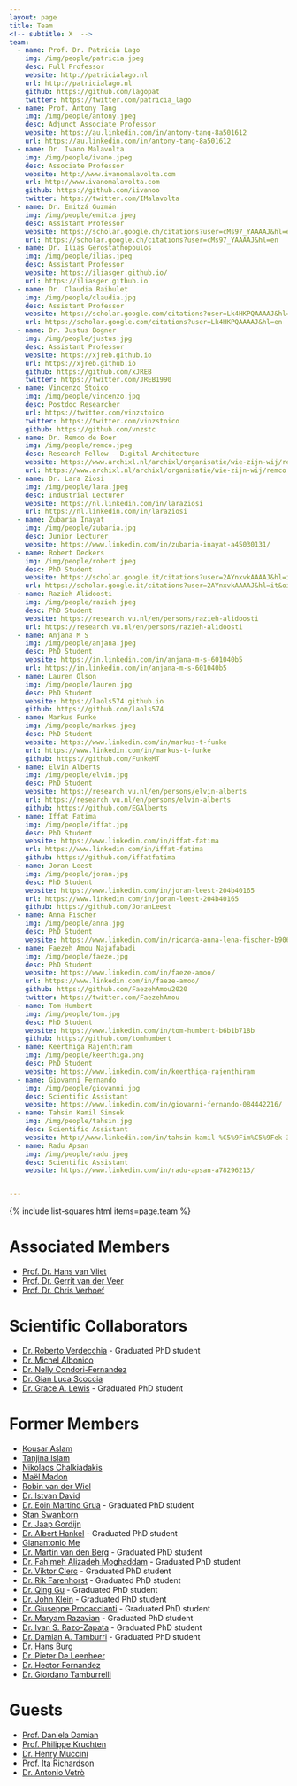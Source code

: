 ```yaml
---
layout: page
title: Team
<!-- subtitle: X  -->
team:
  - name: Prof. Dr. Patricia Lago
    img: /img/people/patricia.jpeg
    desc: Full Professor
    website: http://patricialago.nl
    url: http://patricialago.nl
    github: https://github.com/lagopat
    twitter: https://twitter.com/patricia_lago
  - name: Prof. Antony Tang
    img: /img/people/antony.jpeg
    desc: Adjunct Associate Professor
    website: https://au.linkedin.com/in/antony-tang-8a501612
    url: https://au.linkedin.com/in/antony-tang-8a501612
  - name: Dr. Ivano Malavolta
    img: /img/people/ivano.jpeg
    desc: Associate Professor
    website: http://www.ivanomalavolta.com
    url: http://www.ivanomalavolta.com
    github: https://github.com/iivanoo
    twitter: https://twitter.com/IMalavolta
  - name: Dr. Emitzá Guzmán
    img: /img/people/emitza.jpeg
    desc: Assistant Professor
    website: https://scholar.google.ch/citations?user=cMs97_YAAAAJ&hl=en
    url: https://scholar.google.ch/citations?user=cMs97_YAAAAJ&hl=en
  - name: Dr. Ilias Gerostathopoulos
    img: /img/people/ilias.jpeg
    desc: Assistant Professor
    website: https://iliasger.github.io/
    url: https://iliasger.github.io
  - name: Dr. Claudia Raibulet
    img: /img/people/claudia.jpg
    desc: Assistant Professor
    website: https://scholar.google.com/citations?user=Lk4HKPQAAAAJ&hl=en
    url: https://scholar.google.com/citations?user=Lk4HKPQAAAAJ&hl=en
  - name: Dr. Justus Bogner
    img: /img/people/justus.jpg
    desc: Assistant Professor
    website: https://xjreb.github.io
    url: https://xjreb.github.io
    github: https://github.com/xJREB
    twitter: https://twitter.com/JREB1990
  - name: Vincenzo Stoico
    img: /img/people/vincenzo.jpg
    desc: Postdoc Researcher
    url: https://twitter.com/vinzstoico
    twitter: https://twitter.com/vinzstoico
    github: https://github.com/vnzstc
  - name: Dr. Remco de Boer
    img: /img/people/remco.jpeg
    desc: Research Fellow - Digital Architecture
    website: https://www.archixl.nl/archixl/organisatie/wie-zijn-wij/remco
    url: https://www.archixl.nl/archixl/organisatie/wie-zijn-wij/remco
  - name: Dr. Lara Ziosi
    img: /img/people/lara.jpeg
    desc: Industrial Lecturer
    website: https://nl.linkedin.com/in/laraziosi
    url: https://nl.linkedin.com/in/laraziosi
  - name: Zubaria Inayat
    img: /img/people/zubaria.jpg
    desc: Junior Lecturer
    website: https://www.linkedin.com/in/zubaria-inayat-a45030131/
  - name: Robert Deckers
    img: /img/people/robert.jpeg
    desc: PhD Student
    website: https://scholar.google.it/citations?user=2AYnxvkAAAAJ&hl=it&oi=ao
    url: https://scholar.google.it/citations?user=2AYnxvkAAAAJ&hl=it&oi=ao
  - name: Razieh Alidoosti
    img: /img/people/razieh.jpeg
    desc: PhD Student
    website: https://research.vu.nl/en/persons/razieh-alidoosti
    url: https://research.vu.nl/en/persons/razieh-alidoosti
  - name: Anjana M S
    img: /img/people/anjana.jpeg
    desc: PhD Student
    website: https://in.linkedin.com/in/anjana-m-s-601040b5
    url: https://in.linkedin.com/in/anjana-m-s-601040b5
  - name: Lauren Olson
    img: /img/people/lauren.jpg
    desc: PhD Student
    website: https://laols574.github.io
    github: https://github.com/laols574
  - name: Markus Funke
    img: /img/people/markus.jpeg
    desc: PhD Student
    website: https://www.linkedin.com/in/markus-t-funke
    url: https://www.linkedin.com/in/markus-t-funke
    github: https://github.com/FunkeMT
  - name: Elvin Alberts
    img: /img/people/elvin.jpg
    desc: PhD Student
    website: https://research.vu.nl/en/persons/elvin-alberts
    url: https://research.vu.nl/en/persons/elvin-alberts
    github: https://github.com/EGAlberts
  - name: Iffat Fatima
    img: /img/people/iffat.jpg
    desc: PhD Student
    website: https://www.linkedin.com/in/iffat-fatima
    url: https://www.linkedin.com/in/iffat-fatima
    github: https://github.com/iffatfatima
  - name: Joran Leest
    img: /img/people/joran.jpg
    desc: PhD Student
    website: https://www.linkedin.com/in/joran-leest-204b40165
    url: https://www.linkedin.com/in/joran-leest-204b40165
    github: https://github.com/JoranLeest
  - name: Anna Fischer
    img: /img/people/anna.jpg
    desc: PhD Student
    website: https://www.linkedin.com/in/ricarda-anna-lena-fischer-b90661105
  - name: Faezeh Amou Najafabadi
    img: /img/people/faeze.jpg
    desc: PhD Student
    website: https://www.linkedin.com/in/faeze-amoo/
    url: https://www.linkedin.com/in/faeze-amoo/
    github: https://github.com/FaezehAmou2020
    twitter: https://twitter.com/FaezehAmou
  - name: Tom Humbert
    img: /img/people/tom.jpg
    desc: PhD Student
    website: https://www.linkedin.com/in/tom-humbert-b6b1b718b
    github: https://github.com/tomhumbert
  - name: Keerthiga Rajenthiram
    img: /img/people/keerthiga.png
    desc: PhD Student
    website: https://www.linkedin.com/in/keerthiga-rajenthiram
  - name: Giovanni Fernando
    img: /img/people/giovanni.jpg
    desc: Scientific Assistant
    website: https://www.linkedin.com/in/giovanni-fernando-084442216/
  - name: Tahsin Kamil Simsek
    img: /img/people/tahsin.jpg
    desc: Scientific Assistant
    website: http://www.linkedin.com/in/tahsin-kamil-%C5%9Fim%C5%9Fek-3b288b21b
  - name: Radu Apsan
    img: /img/people/radu.jpeg
    desc: Scientific Assistant
    website: https://www.linkedin.com/in/radu-apsan-a78296213/


---
```

{% include list-squares.html items=page.team %}

# Associated Members
- [Prof. Dr. Hans van Vliet](https://scholar.google.it/citations?user=4YAdfEsAAAAJ&hl=it&oi=ao)
- [Prof. Dr. Gerrit van der Veer](https://www.cs.vu.nl/~gerrit/)
- [Prof. Dr. Chris Verhoef](https://www.cs.vu.nl/~x/)

# Scientific Collaborators
- [Dr. Roberto Verdecchia](https://robertoverdecchia.github.io/) - Graduated PhD student
- [Dr. Michel Albonico](https://michelalbonico.github.io)
- [Dr. Nelly Condori-Fernandez](https://www.linkedin.com/in/ncondorifernandez/)
- [Dr. Gian Luca Scoccia](https://gianlucascoccia.github.io)
- [Dr. Grace A. Lewis](http://www.sei.cmu.edu/staff/glewis) - Graduated PhD student

# Former Members
- [Kousar Aslam](https://nl.linkedin.com/in/kousar-aslam-61a39216b)
- [Tanjina Islam](https://nl.linkedin.com/in/tanjinaislam)
- [Nikolaos Chalkiadakis](https://www.linkedin.com/in/chalkn/)
- [Maël Madon](https://www.irit.fr/~Mael.Madon/)
- [Robin van der Wiel](https://www.linkedin.com/in/robin-van-der-wiel-1349b2102/)
- [Dr. Istvan David](https://istvandavid.com)
- [Dr. Eoin Martino Grua](https://emgrua.github.io) - Graduated PhD student
- [Stan Swanborn](https://nl.linkedin.com/in/stan-swanborn-0470b4a9)
- [Dr. Jaap Gordijn](https://nl.linkedin.com/in/jaap-gordijn-691266)
- [Dr. Albert Hankel](https://scholar.google.it/citations?user=IPa6m2QAAAAJ&hl=it&oi=ao) - Graduated PhD student
- [Gianantonio Me](https://es.linkedin.com/in/gianantonio-me-80a54461)
- [Dr. Martin van den Berg](https://www.linkedin.com/in/mjbkvandenberg/) - Graduated PhD student
- [Dr. Fahimeh Alizadeh Moghaddam](https://www.linkedin.com/in/fahimeh-alizadeh-moghaddam/) - Graduated PhD student
- [Dr. Viktor Clerc](https://www.linkedin.com/in/clerc/) - Graduated PhD student
- [Dr. Rik Farenhorst](https://www.linkedin.com/in/rikfarenhorst/) - Graduated PhD student
- [Dr. Qing Gu](https://www.linkedin.com/in/qinggu/) - Graduated PhD student
- [Dr. John Klein](https://www.linkedin.com/in/johnrklein/) - Graduated PhD student
- [Dr. Giuseppe Procaccianti](https://procaccianti.me) - Graduated PhD student
- [Dr. Maryam Razavian](http://is.ieis.tue.nl/staff/mrazavian/) - Graduated PhD student
- [Dr. Ivan S. Razo-Zapata](https://www.linkedin.com/in/iv%C3%A1n-s-razo-zapata-9514924b/) - Graduated PhD student
- [Dr. Damian A. Tamburri](https://www.linkedin.com/in/maelstrom/) - Graduated PhD student
- [Dr. Hans Burg](https://www.linkedin.com/in/hansburg/)
- [Dr. Pieter De Leenheer](https://www.linkedin.com/in/pieterdeleenheer/)
- [Dr. Hector Fernandez](https://www.linkedin.com/in/hector2fernandez/)
- [Dr. Giordano Tamburrelli](https://nl.linkedin.com/in/giordano-tamburrelli-b532334)

# Guests
- [Prof. Daniela Damian](https://danadamian.wordpress.com/)
- [Prof. Philippe Kruchten](https://philippe.kruchten.com/)
- [Dr. Henry Muccini](https://www.henrymuccini.com/)
- [Prof. Ita Richardson](https://www.csis.ul.ie/staff/ItaRichardson/)
- [Dr. Antonio Vetrò ](https://nexa.polito.it/people/avetro)
